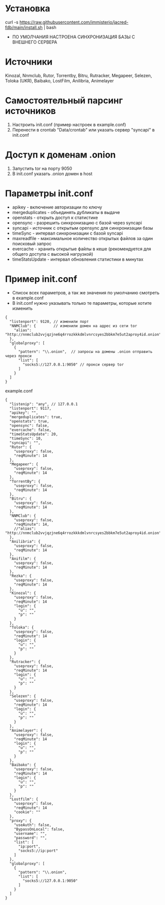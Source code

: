 # Установка
curl -s https://raw.githubusercontent.com/immisterio/jacred-fdb/main/install.sh | bash

* ПО УМОЛЧАНИЯ НАСТРОЕНА СИНХРОНИЗАЦИЯ БАЗЫ С ВНЕШНЕГО СЕРВЕРА

# Источники 
Kinozal, Nnmclub, Rutor, Torrentby, Bitru, Rutracker, Megapeer, Selezen, Toloka (UKR), Baibako, LostFilm, Anilibria, Animelayer

# Самостоятельный парсинг источников
1. Настроить init.conf (пример настроек в example.conf)
2. Перенести в crontab "Data/crontab" или указать сервер "syncapi" в init.conf 

# Доступ к доменам .onion
1. Запустить tor на порту 9050
2. В init.conf указать .onion домен в host

# Параметры init.conf
* apikey - включение авторизации по ключу
* mergeduplicates - объединять дубликаты в выдаче 
* openstats - открыть доступ к статистике 
* opensync - разрешить синхронизацию с базой через syncapi
* syncapi - источник с открытым opensync для синхронизации базы 
* timeSync - интервал синхронизации с базой syncapi 
* maxreadfile - максимальное количество открытых файлов за один поисковый запрос 
* evercache - хранить открытые файлы в кеше (рекомендуется для общего доступа с высокой нагрузкой)
* timeStatsUpdate - интервал обновления статистики в минутах 


# Пример init.conf
* Список всех параметров, а так же значения по умолчанию смотреть в example.conf 
* В init.conf нужно указывать только те параметры, которые хотите изменить

```
{
  "listenport": 9120, // изменили порт
  "NNMClub": {        // изменили домен на адрес из сети tor 
    "alias": "http://nnmclub2vvjqzjne6q4rrozkkkdmlvnrcsyes2bbkm7e5ut2aproy4id.onion"
  },
  "globalproxy": [
    {
      "pattern": "\\.onion",  // запросы на домены .onion отправить через прокси
      "list": [
        "socks5://127.0.0.1:9050" // прокси сервер tor
      ]
    }
  ]
}
```
example.conf

```
{
  "listenip": "any", // 127.0.0.1
  "listenport": 9117,
  "apikey": "",
  "mergeduplicates": true,
  "openstats": true,
  "opensync": false,
  "evercache": false,
  "timeStatsUpdate": 20,
  "timeSync": 10,
  "syncapi": "",
  "Rutor": {
    "useproxy": false,
	"reqMinute": 14
  },
  "Megapeer": {
    "useproxy": false,
	"reqMinute": 14
  },
  "TorrentBy": {
    "useproxy": false,
	"reqMinute": 14
  },
  "Bitru": {
    "useproxy": false,
	"reqMinute": 14
  },
  "NNMClub": {
    "useproxy": false,
	"reqMinute": 14,
	//"alias": "http://nnmclub2vvjqzjne6q4rrozkkkdmlvnrcsyes2bbkm7e5ut2aproy4id.onion"
  },
  "Anilibria": {
    "useproxy": false,
	"reqMinute": 14
  },
  "Anifilm": {
    "useproxy": false,
	"reqMinute": 14
  },
  "Rezka": {
    "useproxy": false,
	"reqMinute": 14
  },
  "Kinozal": {
    "useproxy": false,
	"reqMinute": 14
	"login": {
      "u": "",
      "p": ""
    }
  },
  "Toloka": {
    "useproxy": false,
	"reqMinute": 14
    "login": {
      "u": "",
      "p": ""
    }
  },
  "Rutracker": {
    "useproxy": false,
	"reqMinute": 14
    "login": {
      "u": "",
      "p": ""
    }
  },
  "Selezen": {
    "useproxy": false,
	"reqMinute": 14
    "login": {
      "u": "",
      "p": ""
    }
  },
  "Animelayer": {
    "useproxy": false,
	"reqMinute": 14
    "login": {
      "u": "",
      "p": ""
    }
  },
  "Baibako": {
    "useproxy": false,
	"reqMinute": 14
    "login": {
      "u": "",
      "p": ""
    }
  },
  "Lostfilm": {
    "useproxy": false,
	"reqMinute": 14
    "cookie": ""
  },
  "proxy": {
    "useAuth": false,
    "BypassOnLocal": false,
    "username": "",
    "password": "",
    "list": [
      "ip:port",
      "socks5://ip:port"
	]
  },
  "globalproxy": [
	{
      "pattern": "\\.onion",
      "list": [
        "socks5://127.0.0.1:9050"
      ]
    }
  ]
}
```
